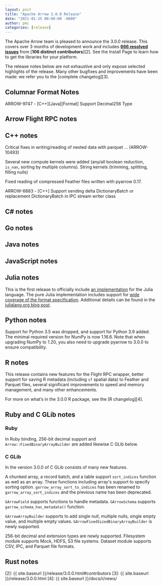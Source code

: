 ```yaml
---
layout: post
title: "Apache Arrow 3.0.0 Release"
date: "2021-01-25 00:00:00 -0600"
author: pmc
categories: [release]
---
```

<!--
{% comment %}
Licensed to the Apache Software Foundation (ASF) under one or more
contributor license agreements.  See the NOTICE file distributed with
this work for additional information regarding copyright ownership.
The ASF licenses this file to you under the Apache License, Version 2.0
(the "License"); you may not use this file except in compliance with
the License.  You may obtain a copy of the License at

http://www.apache.org/licenses/LICENSE-2.0

Unless required by applicable law or agreed to in writing, software
distributed under the License is distributed on an "AS IS" BASIS,
WITHOUT WARRANTIES OR CONDITIONS OF ANY KIND, either express or implied.
See the License for the specific language governing permissions and
limitations under the License.
{% endcomment %}
-->

The Apache Arrow team is pleased to announce the 3.0.0 release. This covers
over 3 months of development work and includes [**666 resolved issues**][1]
from [**106 distinct contributors**][2]. See the Install Page to learn how to
get the libraries for your platform.

The release notes below are not exhaustive and only expose selected highlights
of the release. Many other bugfixes and improvements have been made: we refer
you to the [complete changelog][3].


## Columnar Format Notes

ARROW-9747 - [C++][Java][Format] Support Decimal256 Type

## Arrow Flight RPC notes

## C++ notes


Critical fixes in writing/reading of nested data with parquet ... (ARROW-10493)

Several new compute kernels were added (any/all boolean reduction,
``is_nan``, sorting by multiple columns).
String kernels (trimming, splitting, filling nulls)

Fixed reading of compressed Feather files written with pyarrow 0.17.


ARROW-6883 - [C++] Support sending delta DictionaryBatch or replacement DictionaryBatch in IPC stream writer class

## C# notes

## Go notes

## Java notes

## JavaScript notes
## Julia notes

This is the first release to officially include [an implementation](https://github.com/apache/arrow/tree/master/julia/Arrow) for the Julia language. The pure Julia implementation includes support for [wide coverage of the format specification](https://arrow.apache.org/docs/status.html). Additional details can be found in the [julialang.org blog post](https://julialang.org/blog/2021/01/arrow/).

## Python notes

Support for Python 3.5 was dropped, and support for Python 3.9 added.
The minimal required version for NumPy is now 1.16.6. Note that when upgrading
NumPy to 1.20, you also need to upgrade pyarrow to 3.0.0 to ensure compatibility.


## R notes

This release contains new features for the Flight RPC wrapper, better
support for saving R metadata (including `sf` spatial data) to Feather and
Parquet files, several significant improvements to speed and memory management,
and many other enhancements.

For more on what’s in the 3.0.0 R package, see the [R changelog][4].

## Ruby and C GLib notes

### Ruby

In Ruby binding, 256-bit decimal support and `Arrow::FixedBinaryArrayBuilder` are added likewise C GLib below.

### C GLib

In the version 3.0.0 of C GLib consists of many new features.

A chunked array, a record batch, and a table support `sort_indices` function as well as an array.
These functions including array's support to specify sorting option.
`garrow_array_sort_to_indices` has been renamed to `garrow_array_sort_indices` and the previous name has been deprecated.

`GArrowField` supports functions to handle metadata.
`GArrowSchema` supports `garrow_schema_has_metadata()` function.

`GArrowArrayBuilder` supports to add single null, multiple nulls, single empty value, and multiple empty values.
`GArrowFixedSizedBinaryArrayBuilder` is newly supported.

256-bit decimal and extension types are newly supported.
Filesystem module supports Mock, HDFS, S3 file systems.
Dataset module supports CSV, IPC, and Parquet file formats.

## Rust notes


[1]: https://issues.apache.org/jira/issues/?jql=project%20%3D%20ARROW%20AND%20status%20%3D%20Resolved%20AND%20fixVersion%20%3D%203.0.0
[2]: {{ site.baseurl }}/release/3.0.0.html#contributors
[3]: {{ site.baseurl }}/release/3.0.0.html
[4]: {{ site.baseurl }}/docs/r/news/
